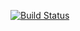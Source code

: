 [![Build Status](https://travis-ci.org/RaiAlexander/csprag-f19-rpn.svg?branch=master)](https://travis-ci.org/RaiAlexander/csprag-f19-rpn)
